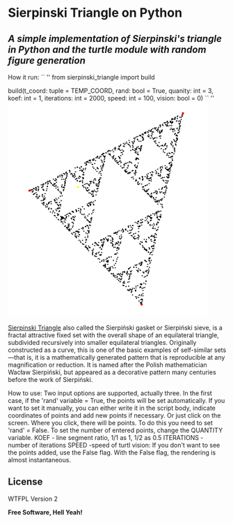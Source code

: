 # Sierpinski Triangle on Python
## _A simple implementation of Sierpinski's triangle in Python and the turtle module with random figure generation_

How it run:
`` ''
from sierpinski_triangle import build

build(t_coord: tuple = TEMP_COORD,
        rand: bool = True,
        quanity: int = 3,
        koef: int = 1,
        iterations: int = 2000,
        speed: int = 100,
        vision: bool = 0)
`` ''
![N|Solid](https://raw.githubusercontent.com/di2mot/Sierpinski-Triangle/main/sierpinski_triangle.png)


[Sierpinski Triangle](https://en.wikipedia.org/wiki/Sierpi%C5%84ski_triangle "Wikipedia") also called the Sierpiński gasket or Sierpiński sieve, is a fractal attractive fixed set with the overall shape of an equilateral triangle, subdivided recursively into smaller equilateral triangles. Originally constructed as a curve, this is one of the basic examples of self-similar sets—that is, it is a mathematically generated pattern that is reproducible at any magnification or reduction. It is named after the Polish mathematician Wacław Sierpiński, but appeared as a decorative pattern many centuries before the work of Sierpiński.


How to use:
Two input options are supported, actually three. In the first case, if the 'rand' variable = True, the points will be set automatically.
If you want to set it manually, you can either write it in the script body, indicate coordinates of points and add new points if necessary. 
Or just click on the screen. Where you click, there will be points. To do this you need to set 'rand' = False.
To set the number of entered points, change the QUANTITY variable.
KOEF - line segment ratio, 1/1 as 1, 1/2 as 0.5
ITERATIONS - number of iterations
SPEED -speed of turtl
vision: If you don't want to see the points added, 
        use the False flag. With the False flag, 
        the rendering is almost instantaneous.

## License

WTFPL Version 2

**Free Software, Hell Yeah!**
